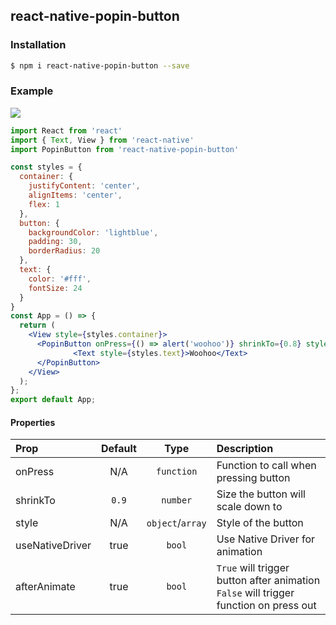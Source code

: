 ## react-native-popin-button

### Installation

```bash
$ npm i react-native-popin-button --save
```


### Example

![](https://i.imgur.com/bB3BQk7.gif)

```jsx
import React from 'react'
import { Text, View } from 'react-native'
import PopinButton from 'react-native-popin-button'

const styles = {
  container: {
    justifyContent: 'center',
    alignItems: 'center',
    flex: 1
  },
  button: {
    backgroundColor: 'lightblue',
    padding: 30,
    borderRadius: 20
  },
  text: {
    color: '#fff',
    fontSize: 24
  }
}
const App = () => {
  return (
    <View style={styles.container}>
      <PopinButton onPress={() => alert('woohoo')} shrinkTo={0.8} style={styles.button}>
			  <Text style={styles.text}>Woohoo</Text>
      </PopinButton>
    </View>
  );
};
export default App;
```

#### Properties

| Prop           |     Default     |   Type   | Description                                                                                                 |
| :------------- | :-------------: | :------: | :---------------------------------------------------------------------------------------------------------- |
| onPress     |      N/A       |  `function`  | Function to call when pressing button   |
| shrinkTo           |      `0.9`       |  `number`  | Size the button will scale down to                                                            |
| style          |        N/A        | `object`/`array` | Style of the button                                                                              |
| useNativeDriver   |      true      |  `bool`  | Use Native Driver for animation                                                               |
| afterAnimate       |      true      |  `bool`  | `True` will trigger button after animation `False` will trigger function on press out                                                                       |
